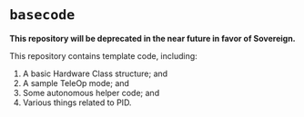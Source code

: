 # `basecode`

**This repository will be deprecated in the near future in favor of Sovereign.**

This repository contains template code, including:

1. A basic Hardware Class structure; and
2. A sample TeleOp mode; and
3. Some autonomous helper code; and
3. Various things related to PID.
